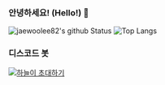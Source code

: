 ### 안녕하세요! (Hello!) 👋


![jaewoolee82's github Status](https://github-readme-stats.vercel.app/api?username=jaewoolee82&count_private=true&show_icons=true&theme=tokyonight)
![Top Langs](https://github-readme-stats.vercel.app/api/top-langs/?username=jaewoolee82)

### 디스코드 봇

[![하늘이 초대하기](https://i.ibb.co/zmVWvFC/Add-a-subheading.png)](https://discord.com/api/oauth2/authorize?client_id=806076310278373446&permissions=8&scope=bot)
